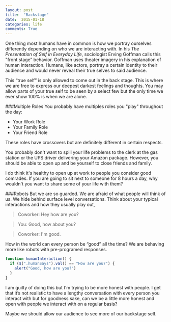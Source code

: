 ```yaml
---
layout: post
title:  "Backstage"
date:  2015-01-18
categories: life
comments: True
---
```


One thing most humans have in common is how we portray ourselves differently depending on who we are interacting with. In his *The Presentation of Self in Everyday Life*, sociologist Erving Goffman calls this "front stage” behavior. Goffman uses theater imagery in his explanation of human interaction. Humans, like actors, portray a certain identity to their audience and would never reveal their true selves to said audience.

This “true self” is only allowed to come out in the back stage. This is where we are free to express our deepest darkest feelings and thoughts. You may allow parts of your true self to be seen by a select few but the only time we ever show 100% is when we are alone.


###Multiple Roles
You probably have multiples roles you "play" throughout the day:

- Your Work Role
- Your Family Role
- Your Friend Role

These roles have crossovers but are definitely different in certain respects.

You probably don't want to spill your life problems to the clerk at the gas station or the UPS driver delivering your Amazon package. However, you should be able to open up and be yourself to close friends and family. 

I do think it's healthy to open up at work to people you consider good comrades. If you are going to sit next to someone for 8 hours a day, why wouldn't you want to share some of your life with them?

###Robots
But we are so guarded. We are afraid of what people will think of us. We hide behind surface level conversations. Think about your typical interactions and how they usually play out,

> Coworker: Hey how are you?

> You: Good, how about you?

> Coworker: I'm good.

How in the world can every person be “good” all the time? We are behaving more like robots with pre-programed responses. 

~~~javascript
function humanInteraction() {
  if ($(".humanSays").val() == "How are you?") {
    alert("Good, how are you?")
  }
}
~~~

I am guilty of doing this but I'm trying to be more honest with people. I get that it’s not realistic to have a lengthy conversation with every person you interact with but for goodness sake, can we be a little more honest and open with people we interact with on a regular basis?

Maybe we should allow our audience to see more of our backstage self.